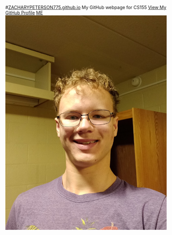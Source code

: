 #[ZACHARYPETERSON775.github.io](https://zacharypeterson775.github.io/)
My GitHub webpage for CS155
[View My GitHub Profile](https://www.github.com/ZACHARYPETERSON775)
[ME](/HeadShot.jpg)
<picture>
  <source media="(prefers-color-scheme: dark)" srcset="https://user-images.githubusercontent.com/25423296/163456776-7f95b81a-f1ed-45f7-b7ab-8fa810d529fa.png">
  <source media="(prefers-color-scheme: light)" srcset="https://user-images.githubusercontent.com/25423296/163456779-a8556205-d0a5-45e2-ac17-42d089e3c3f8.png">
  <img alt="Shows an illustrated sun in light mode and a moon with stars in dark mode." src="HeadShot.jpg">
</picture>
